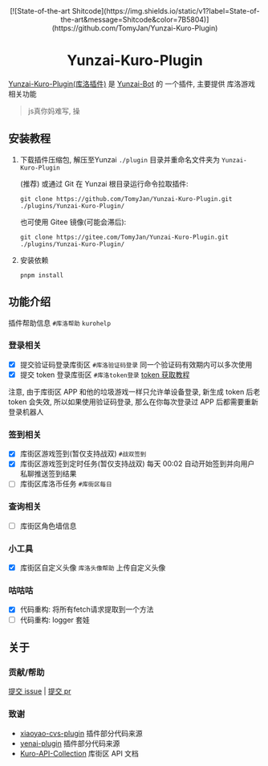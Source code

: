 <div align=center>
[![State-of-the-art Shitcode](https://img.shields.io/static/v1?label=State-of-the-art&message=Shitcode&color=7B5804)](https://github.com/TomyJan/Yunzai-Kuro-Plugin)

# Yunzai-Kuro-Plugin

</div>

[Yunzai-Kuro-Plugin(库洛插件)](https://github.com/TomyJan/Yunzai-Kuro-Plugin) 是 [Yunzai-Bot](https://github.com/yoimiya-kokomi/Miao-Yunzai) 的 一个插件, 主要提供 库洛游戏 相关功能

> js真你妈难写, 操

## 安装教程

1. 下载插件压缩包, 解压至Yunzai `./plugin` 目录并重命名文件夹为 `Yunzai-Kuro-Plugin`

   (推荐) 或通过 Git 在 Yunzai 根目录运行命令拉取插件: 
   ```shell
   git clone https://github.com/TomyJan/Yunzai-Kuro-Plugin.git ./plugins/Yunzai-Kuro-Plugin/
   ```
   
   也可使用 Gitee 镜像(可能会滞后): 
   ```shell
   git clone https://gitee.com/TomyJan/Yunzai-Kuro-Plugin.git ./plugins/Yunzai-Kuro-Plugin/
   ```
   
2. 安装依赖
   ```shell
   pnpm install
   ```

## 功能介绍

插件帮助信息 `#库洛帮助` `kurohelp` 

### 登录相关

- [x] 提交验证码登录库街区 `#库洛验证码登录` 同一个验证码有效期内可以多次使用
- [x] 提交 token 登录库街区 `#库洛token登录` [token 获取教程](https://blog.tomys.top/2023-07/kuro-token/)

注意, 由于库街区 APP 和他的垃圾游戏一样只允许单设备登录, 新生成 token 后老 token 会失效, 所以如果使用验证码登录, 那么在你每次登录过 APP 后都需要重新登录机器人

### 签到相关

- [x] 库街区游戏签到(暂仅支持战双) `#战双签到`
- [x] 库街区游戏签到定时任务(暂仅支持战双) 每天 00:02 自动开始签到并向用户私聊推送签到结果
- [ ] 库街区库洛币任务 `#库街区每日`

### 查询相关

- [ ] 库街区角色墙信息

### 小工具

- [x] 库街区自定义头像 `库洛头像帮助` 上传自定义头像

### 咕咕咕

- [x] 代码重构: 将所有fetch请求提取到一个方法
- [ ] 代码重构: logger 套娃

## 关于

### 贡献/帮助

[提交 issue](https://github.com/TomyJan/Yunzai-Kuro-Plugin/issues/new) | [提交 pr](https://github.com/TomyJan/Yunzai-Kuro-Plugin/compare)

### 致谢

- [xiaoyao-cvs-plugin](https://github.com/ctrlcvs/xiaoyao-cvs-plugin) 插件部分代码来源
- [yenai-plugin](https://github.com/yeyang52/yenai-plugin) 插件部分代码来源
- [Kuro-API-Collection](https://github.com/TomyJan/Kuro-API-Collection) 库街区 API 文档
